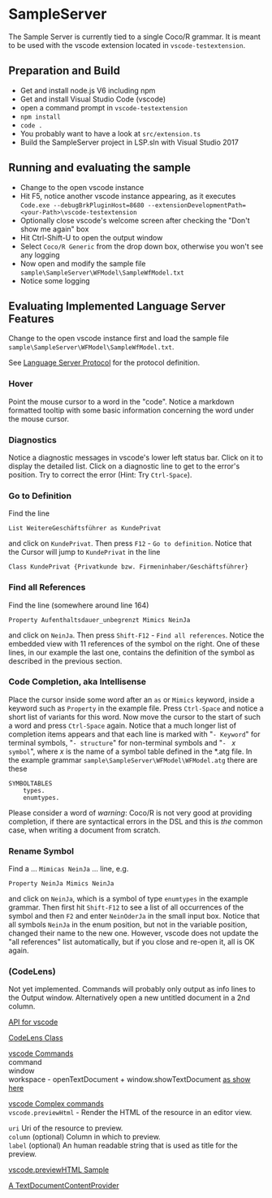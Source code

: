﻿# SampleServer

The Sample Server is currently tied to a single Coco/R grammar.
It is meant to be used with the vscode extension located in `vscode-testextension`.


## Preparation and Build

* Get and install node.js V6 including npm
* Get and install Visual Studio Code (vscode)
* open a command prompt in `vscode-testextension`
* `npm install`
* `code .`
* You probably want to have a look at `src/extension.ts`
* Build the SampleServer project in LSP.sln with Visual Studio 2017


## Running and evaluating the sample

* Change to the open vscode instance
* Hit F5, notice another vscode instance appearing, 
as it executes `Code.exe --debugBrkPluginHost=8680 --extensionDevelopmentPath=<your-Path>\vscode-testextension`
* Optionally close vscode's welcome screen after checking the "Don't show me again" box
* Hit Ctrl-Shift-U to open the output window
* Select `Coco/R Generic` from the drop down box, otherwise you won't see any logging
* Now open and modify the sample file `sample\SampleServer\WFModel\SampleWfModel.txt`
* Notice some logging


## Evaluating Implemented Language Server Features

Change to the open vscode instance first and load 
the sample file `sample\SampleServer\WFModel\SampleWfModel.txt`.

See [Language Server Protocol](https://github.com/Microsoft/language-server-protocol/blob/master/protocol.md) 
for the protocol definition.


### Hover

Point the mouse cursor to a word in the "code". 
Notice a markdown formatted tooltip with some basic 
information concerning the word under the mouse cursor.


### Diagnostics

Notice a diagnostic messages in vscode's lower left status bar. 
Click on it to display the detailed list.
Click on a diagnostic line to get to the error's position. 
Try to correct the error (Hint: Try `Ctrl-Space`).


### Go to Definition

Find the line 
````
List WeitereGeschäftsführer as KundePrivat
````
and click on `KundePrivat`. Then press `F12` - `Go to definition`.
Notice that the Cursor will jump to `KundePrivat` in the line 
````
Class KundePrivat {Privatkunde bzw. Firmeninhaber/Geschäftsführer}
````

### Find all References

Find the line (somewhere around line 164)
````
Property Aufenthaltsdauer_unbegrenzt Mimics NeinJa
````
and click on `NeinJa`. Then press `Shift-F12` - `Find all references`.
Notice the embedded view with 11 references of the symbol on the right. 
One of these lines, in our example the last one, contains the definition 
of the symbol as described in the previous section.


### Code Completion, aka Intellisense

Place the cursor inside some word after an `as` or `Mimics` keyword, inside 
a keyword such as `Property` in the example file. Press `Ctrl-Space` and notice 
a short list of variants for this word. Now move the cursor to the start of 
such a word and press `Ctrl-Space` again. Notice that a much longer list of 
completion items appears and that each line is marked with "`- Keyword`" for 
terminal symbols, "`- structure`" for non-terminal symbols and 
"`- ` *x* ` symbol`", where *x* is the name of a symbol table defined in 
the *.atg file. In the example grammar `sample\SampleServer\WFModel\WFModel.atg` 
there are these
````
SYMBOLTABLES
	types.
	enumtypes.
````


Please consider a word of *warning*: Coco/R is not very good at providing completion, 
if there are syntactical errors in the DSL and this is *the* common case, when 
writing a document from scratch.

### Rename Symbol

Find a ... `Mimicas NeinJa` ... line, e.g.
````
Property NeinJa Mimics NeinJa
````
and click on `NeinJa`, which is a symbol of type `enumtypes` in the example grammar. 
Then first hit `Shift-F12` to see a list of all occurrences of the symbol and then
`F2` and enter `NeinOderJa` in the small input box. Notice that all symbols `NeinJa` 
in the enum position, but not in the variable position, changed their name to the 
new one. However, vscode does not update the "all references" list automatically, 
but if you close and re-open it, all is OK again.


### (CodeLens)

Not yet implemented. Commands will probably only output as info lines to the Output window. 
Alternatively open a new untitled document in a 2nd column.

[API for vscode](https://code.visualstudio.com/docs/extensionAPI/language-support#_codelens-show-actionable-context-information-within-source-code)

[CodeLens Class](http://vshaxe.github.io/vscode-extern/vscode/CodeLens.html)

[vscode Commands](https://code.visualstudio.com/docs/extensionAPI/vscode-api)  
  command  
  window  
  workspace - openTextDocument + window.showTextDocument [as show here](https://github.com/Microsoft/vscode/issues/11247)


[vscode Complex commands](https://code.visualstudio.com/docs/extensionAPI/vscode-api-commands)  
  `vscode.previewHtml` - Render the HTML of the resource in an editor view.

  `uri` Uri of the resource to preview.  
  `column` (optional) Column in which to preview.  
  `label` (optional) An human readable string that is used as title for the preview.

[vscode.previewHTML Sample](https://github.com/Microsoft/vscode-extension-samples/tree/master/previewhtml-sample)

[A TextDocumentContentProvider](https://github.com/Microsoft/vscode-extension-samples/tree/master/contentprovider-sample)
